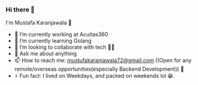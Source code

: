 ### Hi there 👋
I'm Mustafa Karanjawala 🗻

- 🔭 I’m currently working at Acuitas360
- 🌱 I’m currently learning Golang
- 👯 I’m looking to collaborate with tech 👨‍💻
- 💬 Ask me about anything
- 📫 How to reach me: mustufakaranjawala72@gmail.com ((Open for any remote/overseas opportunities(especially Backend Development)) 🤝
- ⚡ Fun fact: I lived on Weekdays, and packed on weekends lol 😁.

